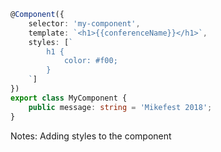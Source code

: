 ```Typescript
@Component({
    selector: 'my-component',
    template: `<h1>{{conferenceName}}</h1>`,
    styles: [`
        h1 {
            color: #f00;
        }    
    `]
})
export class MyComponent {
    public message: string = 'Mikefest 2018';
}
```

Notes:
Adding styles to the component